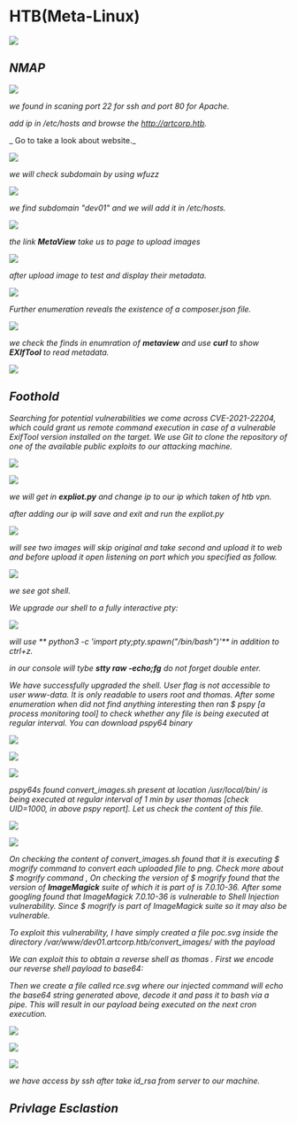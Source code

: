 HTB(Meta-Linux)
===============

![](/Assets/HTB/Meta/reired.png)

_**NMAP**_
-------------

![](/Assets/HTB/Meta/nmap.png)

_we found in scaning port 22 for ssh and port 80 for Apache._

_add ip in /etc/hosts and browse the http://artcorp.htb._

_ Go to take a look about website._

![](/Assets/HTB/Meta/browser.png)

_we will check subdomain by using *wfuzz*_

![](/Assets/HTB/Meta/fuzz.png) 

_we find subdomain *"dev01"* and we will add it in /etc/hosts._

![](/Assets/HTB/Meta/webhost.png) 

_the link **MetaView** take us to page to upload images_ 

![](/Assets/HTB/Meta/linkvhost.png) 

_after upload image to test and display their metadata._ 

![](/Assets/HTB/Meta/exictftool.png) 

_Further enumeration reveals the existence of a composer.json file._

![](/Assets/HTB/Meta/composer.png)

_we check the finds in enumration of **metaview** and use **curl** to show **EXIfTool** to read metadata._

![](/Assets/HTB/Meta/curl.png)

_**Foothold**_
---------------


_Searching for potential vulnerabilities we come across CVE-2021-22204, which could grant us remote
command execution in case of a vulnerable ExifTool version installed on the target. We use Git to clone the
repository of one of the available public exploits to our attacking machine._



![](/Assets/HTB/Meta/clone.png)

![](/Assets/HTB/Meta/cv.png)

_we will get in **expliot.py** and change ip to our ip which taken of htb vpn._ 

_after adding our ip will save and exit and run the expliot.py_ 

![](/Assets/HTB/Meta/run.png)

_will see two images will skip original and take second and upload it to web and before upload it open listening  on port which you specified as follow._

![](/Assets/HTB/Meta/shell.png)

_we see got shell._

_We upgrade our shell to a fully interactive pty:_ 

![](/Assets/HTB/Meta/upgrade.png)


_will use ** python3 -c 'import pty;pty.spawn("/bin/bash")'** in addition to ctrl+z._ 

_in our console will tybe **stty raw -echo;fg** do not forget double enter._ 

_We have successfully upgraded the shell. User flag is not accessible to user www-data. It is only readable to users root and thomas. After some enumeration when did not find anything interesting then ran $ pspy [a process monitoring tool] to check whether any file is being executed at regular interval. You can download pspy64 binary_ 

![](/Assets/HTB/Meta/pspy.png)

![](/Assets/HTB/Meta/runing.png)

![](/Assets/HTB/Meta/mog.png)

_pspy64s found convert_images.sh present at location /usr/local/bin/ is being executed at regular interval of 1 min by user thomas [check UID=1000, in above pspy report]. Let us check the content of this file._

![](/Assets/HTB/Meta/mography.png)

![](/Assets/HTB/Meta/ver.png)

_On checking the content of convert_images.sh found that it is executing $ mogrify command to convert each uploaded file to png. Check more about $ mogrify command , On checking the version of $ mogrify found that the version of **ImageMagick** suite of which it is part of is 7.0.10-36. After some googling found that ImageMagick 7.0.10-36 is vulnerable to Shell Injection vulnerability. Since $ mogrify is part of ImageMagick suite so it may also be vulnerable._

_To exploit this vulnerability, I have simply created a file poc.svg inside the directory /var/www/dev01.artcorp.htb/convert_images/ with the payload_

_We can exploit this to obtain a reverse shell as thomas . First we encode our reverse shell
payload to base64:_

_Then we create a file called rce.svg where our injected command will echo the base64 string generated
above, decode it and pass it to bash via a pipe. This will result in our payload being executed on the next
cron execution._

![](/Assets/HTB/Meta/echo.png)

![](/Assets/HTB/Meta/user.png)

![](/Assets/HTB/Meta/userflag1.png)

_we have access by ssh after take id_rsa from server to our machine._ 

_**Privlage Esclastion**_ 
--------------------------




